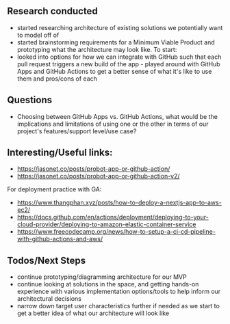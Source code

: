 ## Research conducted
-   started researching architecture of existing solutions we potentially want to model off of
-   started brainstorming requirements for a Minimum Viable Product and prototyping what the architecture may look like. To start:
  -   looked into options for how we can integrate with GitHub such that each pull request triggers a new build of the app
    -    played around with GitHub Apps and GitHub Actions to get a better sense of what it's like to use them and pros/cons of each

## Questions
- Choosing between GitHub Apps vs. GitHub Actions, what would be the implications and limitations of using one or the other in terms of our project's features/support level/use case?

## Interesting/Useful links:
- https://jasonet.co/posts/probot-app-or-github-action/
- https://jasonet.co/posts/probot-app-or-github-action-v2/

For deployment practice with GA:
- https://www.thangphan.xyz/posts/how-to-deploy-a-nextjs-app-to-aws-ec2/
- https://docs.github.com/en/actions/deployment/deploying-to-your-cloud-provider/deploying-to-amazon-elastic-container-service
- https://www.freecodecamp.org/news/how-to-setup-a-ci-cd-pipeline-with-github-actions-and-aws/
	
##  Todos/Next Steps
-   continue prototyping/diagramming architecture for our MVP
-   continue looking at solutions in the space, and getting hands-on experience with various implementation options/tools to help inform our architectural decisions
-   narrow down target user characteristics further if needed as we start to get a better idea of what our architecture will look like

